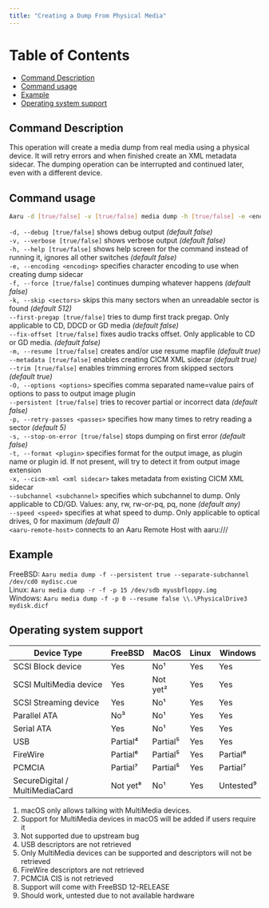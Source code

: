 ```yaml
---
title: "Creating a Dump From Physical Media"
---
```


# Table of Contents

- [Command Description](#command-description)
- [Command usage](#command-usage)
- [Example](#example)
- [Operating system support](#operating-system-support)


## Command Description

This operation will create a media dump from real media using a physical device. It will retry errors and when finished create an XML metadata sidecar. The dumping operation can be interrupted and continued later, even with a different device.

## Command usage

```bash
Aaru -d [true/false] -v [true/false] media dump -h [true/false] -e <encoding> -f [true/false] -k <sectors> --first-pregap [true/false] --fix-offset [true/false] -m [true/false] --metadata [true/false] --trim [true/false] -O <options> --persistent [true/false] -p <passes> -s [true/false] -t <plugin> -x <xml sidecar> --subchannel <subchannel> --speed <speed> <device-path/aaru-remote-host> <output-path>
```

`-d, --debug [true/false]` shows debug output *(default false)*  
`-v, --verbose [true/false]` shows verbose output *(default false)*  
`-h, --help [true/false]` shows help screen for the command instead of running it, ignores all other switches *(default false)*  
`-e, --encoding <encoding>` specifies character encoding to use when creating dump sidecar    
`-f, --force [true/false]` continues dumping whatever happens *(default false)*     
`-k, --skip <sectors>` skips this many sectors when an unreadable sector is found *(default 512)*      
`--first-pregap [true/false]` tries to dump first track pregap. Only applicable to CD, DDCD or GD media *(default false)*          
`--fix-offset [true/false]` fixes audio tracks offset. Only applicable to CD or GD media. *(default false)*        
`-m, --resume [true/false]` creates and/or use resume mapfile *(default true)*         
`--metadata [true/false]` enables creating CICM XML sidecar *(default true)*       
`--trim [true/false]` enables trimming errores from skipped sectors *(default true)*     
`-O, --options <options>` specifies comma separated name=value pairs of options to pass to output image plugin       
`--persistent [true/false]` tries to recover partial or incorrect data *(default false)*       
`-p, --retry-passes <passes>` specifies how many times to retry reading a sector *(default 5)*         
`-s, --stop-on-error [true/false]` stops dumping on first error *(default false)*    
`-t, --format <plugin>` specifies format for the output image, as plugin name or plugin id. If not present, will try to detect it from output image extension       
`-x, --cicm-xml <xml sidecar>` takes metadata from existing CICM XML sidecar          
`--subchannel <subchannel>` specifies which subchannel to dump. Only applicable to CD/GD. Values: any, rw, rw-or-pq, pq, none *(default any)*     
`--speed <speed>` specifies at what speed to dump. Only applicable to optical drives, 0 for maximum *(default 0)*        
`<aaru-remote-host>` connects to an Aaru Remote Host with aaru:///       

## Example

FreeBSD: `Aaru media dump -f --persistent true --separate-subchannel /dev/cd0 mydisc.cue`     
Linux: `Aaru media dump -r -f -p 15 /dev/sdb myusbfloppy.img`     
Windows: `Aaru media dump -f -p 0 --resume false \\.\PhysicalDrive3 mydisk.dicf`     

## Operating system support

| Device Type  | FreeBSD  | MacOS  | Linux  | Windows  |
|--------------|----------|--------|--------|----------|
| SCSI Block device  | Yes  | No¹  | Yes  | Yes  |
| SCSI MultiMedia device  | Yes  | Not yet² | Yes  | Yes  |
| SCSI Streaming device  | Yes  | No¹  | Yes  | Yes  |
| Parallel ATA  | No³ | No¹  | Yes  | Yes  |
| Serial ATA  | Yes  | No¹  | Yes  | Yes  |
| USB  | Partial⁴ | Partial⁵ | Yes  | Yes  |
| FireWire  | Partial⁶ | Partial⁵ | Yes  | Partial⁶ |
| PCMCIA  | Partial⁷ | Partial⁵ | Yes  | Partial⁷ |
| SecureDigital / MultiMediaCard  | Not yet⁸ | No¹  | Yes  | Untested⁹ |

1. macOS only allows talking with MultiMedia devices.
2. Support for MultiMedia devices in macOS will be added if users require it
3. Not supported due to upstream bug
4. USB descriptors are not retrieved
5. Only MultiMedia devices can be supported and descriptors will not be retrieved
6. FireWire descriptors are not retrieved
7. PCMCIA CIS is not retrieved
8. Support will come with FreeBSD 12-RELEASE
9. Should work, untested due to not available hardware
